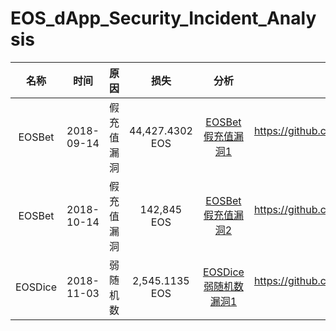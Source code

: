 # EOS_dApp_Security_Incident_Analysis

| 名称 | 时间 | 原因 | 损失 | 分析 | 相关文件 |
| :------:| :------: | :------: | :------: |:------: |:------: |
| EOSBet | 2018-09-14 | 假充值漏洞 | 44,427.4302 EOS |[EOSBet 假充值漏洞1](https://blog.noneage.com/EOS-dApp-%E6%BC%8F%E6%B4%9E%E7%9B%98%E7%82%B9%E5%88%86%E6%9E%90-EOSBet-%E5%81%87%E5%85%85%E5%80%BC%E6%BC%8F%E6%B4%9E1/) |https://github.com/NoneAge/EOS_dApp_Security_Incident_Analysis/tree/master/NoneAge-20180914-EOSBET-transfer-notification-forgery|
| EOSBet | 2018-10-14 | 假充值漏洞 | 142,845 EOS | [EOSBet 假充值漏洞2](https://blog.noneage.com/EOS-dApp-%E6%BC%8F%E6%B4%9E%E7%9B%98%E7%82%B9%E5%88%86%E6%9E%90-EOSBet-%E5%81%87%E5%85%85%E5%80%BC%E6%BC%8F%E6%B4%9E2/)|https://github.com/NoneAge/EOS_dApp_Security_Incident_Analysis/tree/master/NoneAge-20181014-EOSBET-transfer-notification-forgery|
| EOSDice | 2018-11-03 | 弱随机数 | 2,545.1135 EOS |[EOSDice弱随机数漏洞1](https://blog.noneage.com/EOS-dApp-%E6%BC%8F%E6%B4%9E%E7%9B%98%E7%82%B9-EOSDice%E5%BC%B1%E9%9A%8F%E6%9C%BA%E6%95%B0%E6%BC%8F%E6%B4%9E1/)|https://github.com/NoneAge/EOS_dApp_Security_Incident_Analysis/tree/master/NoneAge-20181103-EOSDICE-predictable-random-seed|
